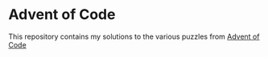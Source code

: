 # Advent of Code

This repository contains my solutions to the various puzzles from [Advent of Code](https://adventofcode.com/)


